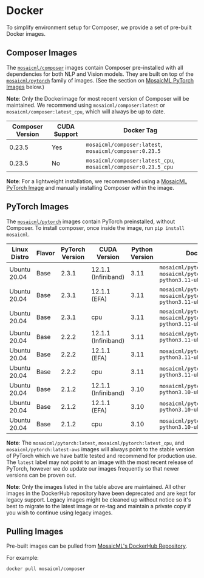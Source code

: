 # Docker

To simplify environment setup for Composer, we provide a set of pre-built Docker images.

## Composer Images

The [`mosaicml/composer`](https://hub.docker.com/r/mosaicml/composer) images contain Composer pre-installed with
all dependencies for both NLP and Vision models. They are built on top of the
[`mosaicml/pytorch`](https://hub.docker.com/r/mosaicml/pytorch) family of images.
(See the section on [MosaicML PyTorch Images](#pytorch-images) below.)

**Note**: Only the Dockerimage for most recent version of Composer will be maintained. We recommend using
`mosaicml/composer:latest` or `mosaicml/composer:latest_cpu`, which will always be up to date.

<!-- BEGIN_COMPOSER_BUILD_MATRIX -->
| Composer Version   | CUDA Support   | Docker Tag                                                     |
|--------------------|----------------|----------------------------------------------------------------|
| 0.23.5             | Yes            | `mosaicml/composer:latest`, `mosaicml/composer:0.23.5`         |
| 0.23.5             | No             | `mosaicml/composer:latest_cpu`, `mosaicml/composer:0.23.5_cpu` |
<!-- END_COMPOSER_BUILD_MATRIX -->

**Note**: For a lightweight installation, we recommended using a [MosaicML PyTorch Image](#pytorch-images) and manually
installing Composer within the image.

## PyTorch Images

The [`mosaicml/pytorch`](https://hub.docker.com/r/mosaicml/pytorch) images contain PyTorch preinstalled, without Composer.
To install composer, once inside the image, run `pip install mosaicml`.

<!-- BEGIN_PYTORCH_BUILD_MATRIX -->
| Linux Distro   | Flavor   | PyTorch Version   | CUDA Version        | Python Version   | Docker Tags                                                                              |
|----------------|----------|-------------------|---------------------|------------------|------------------------------------------------------------------------------------------|
| Ubuntu 20.04   | Base     | 2.3.1             | 12.1.1 (Infiniband) | 3.11             | `mosaicml/pytorch:latest`, `mosaicml/pytorch:2.3.1_cu121-python3.11-ubuntu20.04`         |
| Ubuntu 20.04   | Base     | 2.3.1             | 12.1.1 (EFA)        | 3.11             | `mosaicml/pytorch:latest-aws`, `mosaicml/pytorch:2.3.1_cu121-python3.11-ubuntu20.04-aws` |
| Ubuntu 20.04   | Base     | 2.3.1             | cpu                 | 3.11             | `mosaicml/pytorch:latest_cpu`, `mosaicml/pytorch:2.3.1_cpu-python3.11-ubuntu20.04`       |
| Ubuntu 20.04   | Base     | 2.2.2             | 12.1.1 (Infiniband) | 3.11             | `mosaicml/pytorch:2.2.2_cu121-python3.11-ubuntu20.04`                                    |
| Ubuntu 20.04   | Base     | 2.2.2             | 12.1.1 (EFA)        | 3.11             | `mosaicml/pytorch:2.2.2_cu121-python3.11-ubuntu20.04-aws`                                |
| Ubuntu 20.04   | Base     | 2.2.2             | cpu                 | 3.11             | `mosaicml/pytorch:2.2.2_cpu-python3.11-ubuntu20.04`                                      |
| Ubuntu 20.04   | Base     | 2.1.2             | 12.1.1 (Infiniband) | 3.10             | `mosaicml/pytorch:2.1.2_cu121-python3.10-ubuntu20.04`                                    |
| Ubuntu 20.04   | Base     | 2.1.2             | 12.1.1 (EFA)        | 3.10             | `mosaicml/pytorch:2.1.2_cu121-python3.10-ubuntu20.04-aws`                                |
| Ubuntu 20.04   | Base     | 2.1.2             | cpu                 | 3.10             | `mosaicml/pytorch:2.1.2_cpu-python3.10-ubuntu20.04`                                      |
<!-- END_PYTORCH_BUILD_MATRIX -->

**Note**: The `mosaicml/pytorch:latest`, `mosaicml/pytorch:latest_cpu`, and `mosaicml/pytorch:latest-aws`
images will always point to the stable version of PyTorch which we have battle tested and recommend for production use.  The `latest` label
may not point to an image with the most recent release of PyTorch, however we do update our images frequently so that newer versions can
be proven out.

**Note**: Only the images listed in the table above are maintained.  All other images in the DockerHub repository have been deprecated
and are kept for legacy support.  Legacy images might be cleaned up without notice so it's best to migrate to the latest image or re-tag and maintain
a private copy if you wish to continue using legacy images.

## Pulling Images

Pre-built images can be pulled from [MosaicML's DockerHub Repository](https://hub.docker.com/u/mosaicml).

For example:

<!--pytest.mark.skip-->
```bash
docker pull mosaicml/composer
```
